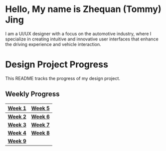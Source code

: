 # Hello, My name is Zhequan (Tommy) Jing

I am a UI/UX designer with a focus on the automotive industry, where I specialize in creating intuitive and innovative user interfaces that enhance the driving experience and vehicle interaction.

# Design Project Progress

This README tracks the progress of my design project.

## Weekly Progress

| [**Week 1**](https://github.com/Berkeley-MDes/tdf-fa24-TommyJing0/blob/main/Week%201.md) | [**Week 5**](https://github.com/Berkeley-MDes/tdf-fa24-TommyJing0/blob/main/Week%205.md) |
| ------------------------------------------------------------ | ------------------------------------------------------------ |
| [**Week 2**](https://github.com/Berkeley-MDes/tdf-fa24-TommyJing0/blob/main/Week%202.md) | [**Week 6**](https://github.com/Berkeley-MDes/tdf-fa24-TommyJing0/blob/main/Week%206.md) |
| [**Week 3**](https://github.com/Berkeley-MDes/tdf-fa24-TommyJing0/blob/main/Week%203.md) | [**Week 7**](https://github.com/Berkeley-MDes/tdf-fa24-TommyJing0/blob/main/Week%207.md) |
| [**Week 4**](https://github.com/Berkeley-MDes/tdf-fa24-TommyJing0/blob/main/Week%204.md) | [**Week 8**](https://github.com/Berkeley-MDes/tdf-fa24-TommyJing0/blob/main/Week%208.md) |
| [**Week 9**](https://github.com/Berkeley-MDes/tdf-fa24-TommyJing0/blob/main/Week%209.md) |
